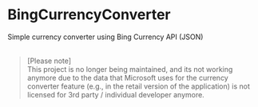 # BingCurrencyConverter
Simple currency converter using Bing Currency API (JSON) <br> <br>

> [Please note] <br>
This project is no longer being maintained, and its not working anymore due to the data that Microsoft uses for the currency converter feature (e.g., in the retail version of the application) is not licensed for 3rd party / individual developer anymore.
